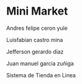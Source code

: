 # Mini Market


Andres felipe ceron yule

Luisfabian castro mina

Jefferson gerardo diaz

Juan manuel garcia zuñiga 



Sistema de Tienda en Linea

